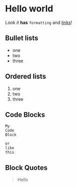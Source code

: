 # Hello world

Look _it_ **has** `formatting` and [links](http://www.foldingtext.com)!

## Bullet lists

- one
- two
- three

## Ordered lists

1. one
2. two
3. three

## Code Blocks

```
My
Code
Block
```

    or
    like
    this

## Block Quotes

> Hello